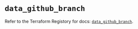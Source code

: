 # `data_github_branch`

Refer to the Terraform Registory for docs: [`data_github_branch`](https://registry.terraform.io/providers/integrations/github/5.29.0/docs/data-sources/branch).
